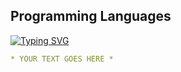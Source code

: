 ## Programming Languages

<a href="https://git.io/typing-svg"><img src="https://readme-typing-svg.herokuapp.com?font=Fira+Code&duration=500&pause=50&color=F70000&multiline=true&repeat=false&width=435&height=300&lines=C%23;Javascript;Typescript;Python;SQL;Dart" alt="Typing SVG" /></a>
```yaml
* YOUR TEXT GOES HERE *
```

<!--[![Anurag's GitHub stats](https://github-readme-stats.vercel.app/api?username=niqhtfall)](https://github.com/niqhtfall/github-readme-stats) https://github.com/anuraghazra/github-readme-stats-->
